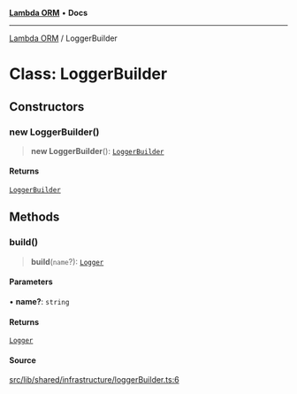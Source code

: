 [**Lambda ORM**](../README.md) • **Docs**

***

[Lambda ORM](../README.md) / LoggerBuilder

# Class: LoggerBuilder

## Constructors

### new LoggerBuilder()

> **new LoggerBuilder**(): [`LoggerBuilder`](LoggerBuilder.md)

#### Returns

[`LoggerBuilder`](LoggerBuilder.md)

## Methods

### build()

> **build**(`name`?): [`Logger`](Logger.md)

#### Parameters

• **name?**: `string`

#### Returns

[`Logger`](Logger.md)

#### Source

[src/lib/shared/infrastructure/loggerBuilder.ts:6](https://github.com/lambda-orm/lambdaorm-base/blob/75309e81097991935956cdab867faba6428c498c/src/lib/shared/infrastructure/loggerBuilder.ts#L6)
